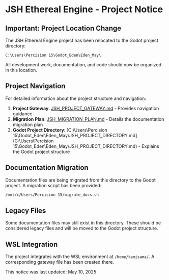 # JSH Ethereal Engine - Project Notice

## Important: Project Location Change

The JSH Ethereal Engine project has been relocated to the Godot project directory:

```
C:\Users\Percision 15\Godot_Eden\Eden_May\
```

All development work, documentation, and code should now be organized in this location.

## Project Navigation

For detailed information about the project structure and navigation:

1. **Project Gateway**: [JSH_PROJECT_GATEWAY.md](JSH_PROJECT_GATEWAY.md) - Provides navigation guidance
2. **Migration Plan**: [JSH_MIGRATION_PLAN.md](JSH_MIGRATION_PLAN.md) - Details the documentation migration plan
3. **Godot Project Directory**: [C:\Users\Percision 15\Godot_Eden\Eden_May\JSH_PROJECT_DIRECTORY.md](C:\Users\Percision 15\Godot_Eden\Eden_May\JSH_PROJECT_DIRECTORY.md) - Explains the Godot project structure

## Documentation Migration

Documentation files are being migrated from this directory to the Godot project. A migration script has been provided:

```bash
/mnt/c/Users/Percision 15/migrate_docs.sh
```

## Legacy Files

Some documentation files may still exist in this directory. These should be considered legacy files and will be moved to the Godot project structure.

## WSL Integration

The project integrates with the WSL environment at `/home/kamisama/`. A corresponding gateway file has been created there.

This notice was last updated: May 10, 2025